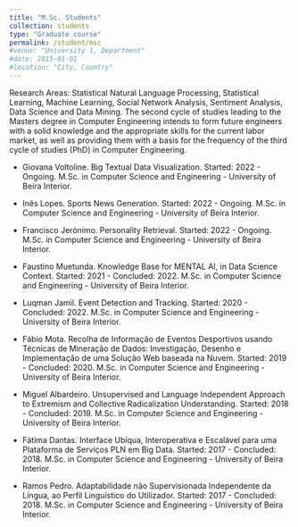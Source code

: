 ```yaml
---
title: "M.Sc. Students"
collection: students
type: "Graduate course"
permalink: /student/msc
#venue: "University 1, Department"
#date: 2015-01-01
#location: "City, Country"
---
```

Research Areas: Statistical Natural Language Processing, Statistical Learning, Machine Learning, Social Network Analysis, Sentiment Analysis, Data Science and Data Mining.
The second cycle of studies leading to the Masters degree in Computer Engineering intends to form future engineers with a solid knowledge and the appropriate skills for the current labor market, as well as providing them with a basis for the frequency of the third cycle of studies (PhD) in Computer Engineering.

* Giovana Voltoline. Big Textual Data Visualization. Started: 2022 - Ongoing. M.Sc. in Computer Science and Engineering - University of Beira Interior.

* Inês Lopes. Sports News Generation. Started: 2022 - Ongoing. M.Sc. in Computer Science and Engineering - University of Beira Interior.

* Francisco Jerónimo. Personality Retrieval. Started: 2022 - Ongoing. M.Sc. in Computer Science and Engineering - University of Beira Interior.

* Faustino Muetunda. Knowledge Base for MENTAL AI, in Data Science Context. Started: 2021 - Concluded: 2022. M.Sc. in Computer Science and Engineering - University of Beira Interior.

* Luqman Jamil. Event Detection and Tracking. Started: 2020 - Concluded: 2022. M.Sc. in Computer Science and Engineering - University of Beira Interior.

* Fábio Mota. Recolha de Informação de Eventos Desportivos usando Técnicas de Mineração de Dados: Investigação, Desenho e Implementação de uma Solução Web baseada na Nuvem. Started: 2019 - Concluded: 2020. M.Sc. in Computer Science and Engineering - University of Beira Interior.

* Miguel Albardeiro. Unsupervised and Language Independent Approach to Extremism and Collective Radicalization Understanding. Started: 2018 - Concluded: 2019. M.Sc. in Computer Science and Engineering - University of Beira Interior.

* Fátima Dantas. Interface Ubíqua, Interoperativa e Escalável para uma Plataforma de Serviços PLN em Big Data. Started: 2017 - Concluded: 2018. M.Sc. in Computer Science and Engineering - University of Beira Interior.

* Ramos Pedro. Adaptabilidade não Supervisionada Independente da Língua, ao Perfil Linguístico do Utilizador. Started: 2017 - Concluded: 2018. M.Sc. in Computer Science and Engineering - University of Beira Interior.
